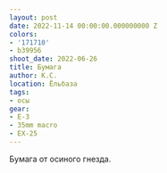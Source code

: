 ```yaml
---
layout: post
date: 2022-11-14 00:00:00.000000000 Z
colors:
- '171710'
- b39956
shoot_date: 2022-06-26
title: Бумага
author: К.С.
location: Ёльбаза
tags:
- осы
gear:
- E-3
- 35mm macro
- EX-25
---
```

Бумага от осиного гнезда.


